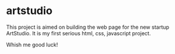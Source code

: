 # artstudio
This project is aimed on building the web page for the new startup ArtStudio.
It is my first serious html, css, javascript project.

Whish me good luck!
